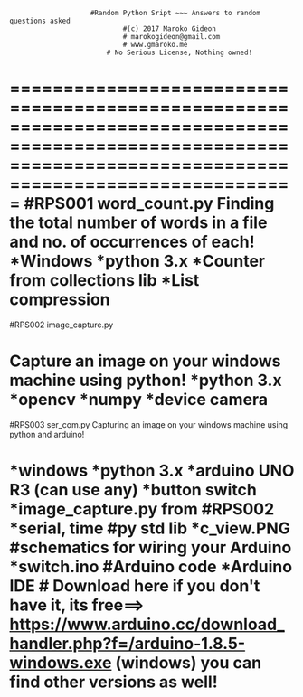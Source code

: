 						#Random Python Sript ~~~ Answers to random questions asked
								#(c) 2017 Maroko Gideon
								# marokogideon@gmail.com
								# www.gmaroko.me
							# No Serious License, Nothing owned!

=============================================================================================================================================================
#RPS001
word_count.py
Finding the total number of words in a file and no. of occurrences of each!
*Windows
*python 3.x
*Counter from collections lib 
*List compression
============================================================================================================================================================
#RPS002
image_capture.py

Capture an image on your windows machine using python!
*python 3.x
*opencv
*numpy
*device camera
=============================================================================================================================================================
#RPS003
ser_com.py
Capturing an image on your windows machine using python and arduino!

*windows
*python 3.x
*arduino UNO R3 (can use any)
*button switch
*image_capture.py  from #RPS002
*serial, time #py std lib
*c_view.PNG   #schematics for wiring your Arduino
*switch.ino   #Arduino code 
*Arduino IDE # Download here if you don't have it, its free==> https://www.arduino.cc/download_handler.php?f=/arduino-1.8.5-windows.exe (windows) you can find other versions as well!
===============================================================================================================================================================